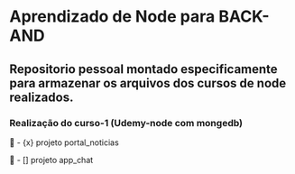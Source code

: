 # Aprendizado de Node para BACK-AND

## Repositorio pessoal montado especificamente para armazenar os arquivos dos cursos de node realizados.

  ### Realização do curso-1 (Udemy-node com mongedb)
  
   :page_with_curl: - {x} projeto portal_noticias
   
   :email: - [] projeto app_chat
